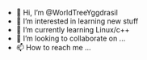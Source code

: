 - 👋 Hi, I’m @WorldTreeYggdrasil
- 👀 I’m interested in learning new stuff
- 🌱 I’m currently learning Linux/c++
- 💞️ I’m looking to collaborate on ...
- 📫 How to reach me ...

<!---
WorldTreeYggdrasil/WorldTreeYggdrasil is a ✨ special ✨ repository because its `README.md` (this file) appears on your GitHub profile.
You can click the Preview link to take a look at your changes.
--->
